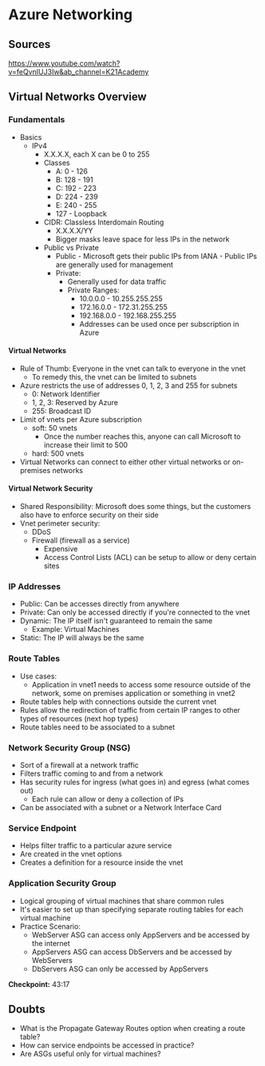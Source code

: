 # Azure Networking

## Sources

https://www.youtube.com/watch?v=feQvnIUJ3Iw&ab_channel=K21Academy

## Virtual Networks Overview

### Fundamentals
- Basics
  - IPv4 
    - X.X.X.X, each X can be 0 to 255
    - Classes
        - A: 0 - 126
        - B: 128 - 191
        - C: 192 - 223
        - D: 224 - 239
        - E: 240 - 255
        - 127 - Loopback
    - CIDR: Classless Interdomain Routing
      - X.X.X.X/YY
      - Bigger masks leave space for less IPs in the network
    - Public vs Private
      - Public
            - Microsoft gets their public IPs from IANA
            - Public IPs are generally used for management
      - Private:
        - Generally used for data traffic
        - Private Ranges:
            - 10.0.0.0 - 10.255.255.255
            - 172.16.0.0 - 172.31.255.255
            - 192.168.0.0 - 192.168.255.255
            - Addresses can be used once per subscription in Azure
#### Virtual Networks
  - Rule of Thumb: Everyone in the vnet can talk to everyone in the vnet
    - To remedy this, the vnet can be limited to subnets
  - Azure restricts the use of addresses 0, 1, 2, 3 and 255 for subnets
    - 0: Network Identifier
    - 1, 2, 3: Reserved by Azure
    - 255: Broadcast ID
  - Limit of vnets per Azure subscription
    - soft: 50 vnets
      - Once the number reaches this, anyone can call Microsoft to increase their limit to 500
    - hard: 500 vnets
- Virtual Networks can connect to either other virtual networks or on-premises networks

#### Virtual Network Security
- Shared Responsibility: Microsoft does some things, but the customers also have to enforce security on their side
- Vnet perimeter security:
  - DDoS
  - Firewall (firewall as a service)
    - Expensive
    - Access Control Lists (ACL) can be setup to allow or deny certain sites

### IP Addresses
- Public: Can be accesses directly from anywhere
- Private: Can only be accessed directly if you're connected to the vnet
- Dynamic: The IP itself isn't guaranteed to remain the same
  - Example: Virtual Machines
- Static: The IP will always be the same

### Route Tables
- Use cases:
  - Application in vnet1 needs to access some resource outside of the network, some on premises application or something in vnet2
- Route tables help with connections outside the current vnet
- Rules allow the redirection of traffic from certain IP ranges to other types of resources (next hop types)
- Route tables need to be associated to a subnet

### Network Security Group (NSG)
- Sort of a firewall at a network traffic
- Filters traffic coming to and from a network
- Has security rules for ingress (what goes in) and egress (what comes out)
  - Each rule can allow or deny a collection of IPs
- Can be associated with a subnet or a Network Interface Card

### Service Endpoint
- Helps filter traffic to a particular azure service
- Are created in the vnet options
- Creates a definition for a resource inside the vnet

### Application Security Group
- Logical grouping of virtual machines that share common rules
- It's easier to set up than specifying separate routing tables for each virtual machine
- Practice Scenario:
  - WebServer ASG can access only AppServers and be accessed by the internet
  - AppServers ASG can access DbServers and be accessed by WebServers
  - DbServers ASG can only be accessed by AppServers

**Checkpoint:** 43:17

## Doubts
- What is the Propagate Gateway Routes option when creating a route table?
- How can service endpoints be accessed in practice?
- Are ASGs useful only for virtual machines?